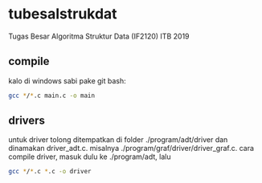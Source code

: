 # tubesalstrukdat
Tugas Besar Algoritma Struktur Data (IF2120) ITB 2019

## compile
kalo di windows sabi pake git bash:
```sh
gcc */*.c main.c -o main
```
## drivers
untuk driver tolong ditempatkan di folder ./program/adt/driver dan dinamakan driver_adt.c.
misalnya ./program/graf/driver/driver_graf.c.
cara compile driver, masuk dulu ke ./program/adt, lalu
```sh
gcc */*.c *.c -o driver
```